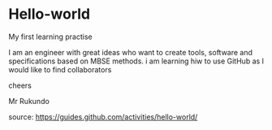 # Hello-world
My first learning practise

I am an engineer with great ideas who want to create tools, software and specifications based on MBSE methods.
i am learning hiw to use GitHub as I would like to find collaborators

cheers

Mr Rukundo 

source: https://guides.github.com/activities/hello-world/
